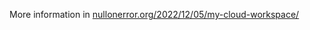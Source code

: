 More information in [nullonerror.org/2022/12/05/my-cloud-workspace/](https://nullonerror.org/2022/12/05/my-cloud-workspace/)
